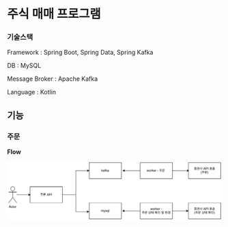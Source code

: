 # 주식 매매 프로그램

### 기술스택

Framework : Spring Boot, Spring Data, Spring Kafka

DB : MySQL

Message Broker : Apache Kafka

Language : Kotlin

## 기능

### 주문

**Flow**

<img src="/img/1.png" width="600px;">